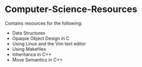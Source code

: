 # Computer-Science-Resources
Contains resources for the following:
- Data Structures
- Opaque Object Design in C
- Using Linux and the Vim text editor
- Using Makefiles
- Inheritance in C++
- Move Semantics in C++
